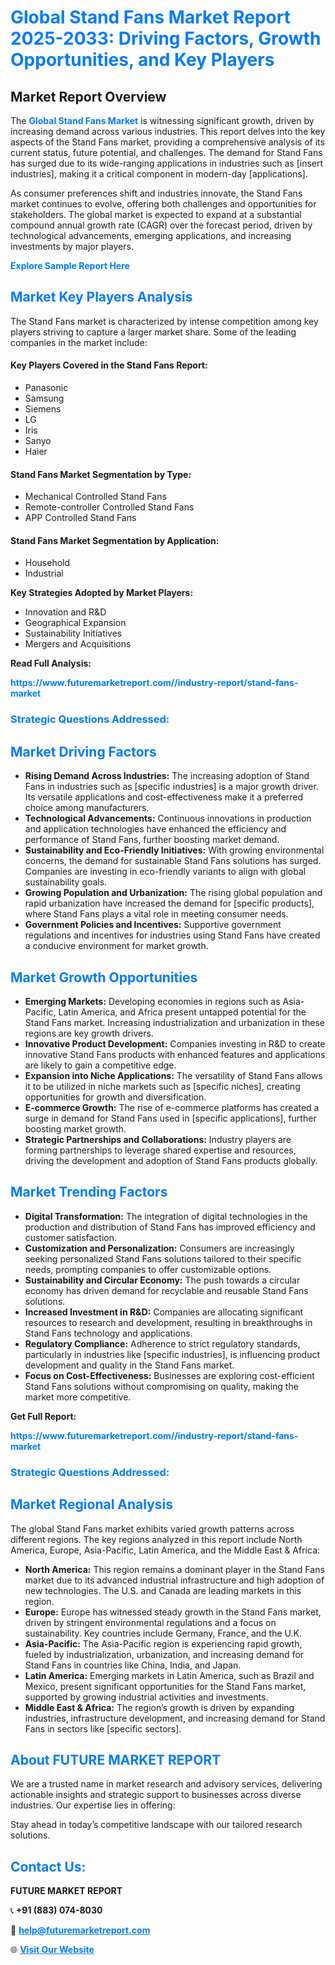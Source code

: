 <h1 style="color: #007BFF;">Global Stand Fans Market Report 2025-2033: Driving Factors, Growth Opportunities, and Key Players</h1>

<section id="overview">
<h2>Market Report Overview</h2>
<p>The <a href="https://www.futuremarketreport.com//industry-report/stand-fans-market" style="color: #007BFF; text-decoration: none;"><strong>Global Stand Fans Market</strong></a> is witnessing significant growth, driven by increasing demand across various industries. This report delves into the key aspects of the Stand Fans market, providing a comprehensive analysis of its current status, future potential, and challenges. The demand for Stand Fans has surged due to its wide-ranging applications in industries such as [insert industries], making it a critical component in modern-day [applications].</p>
<p>As consumer preferences shift and industries innovate, the Stand Fans market continues to evolve, offering both challenges and opportunities for stakeholders. The global market is expected to expand at a substantial compound annual growth rate (CAGR) over the forecast period, driven by technological advancements, emerging applications, and increasing investments by major players.</p>
</section>

<section id="overview">
<p><a href="https://www.futuremarketreport.com//request-sample/reportId=88176" style="color: #007BFF; text-decoration: none;"><strong>Explore Sample Report Here</strong></a></p>
</section>

<section id="key-players">
<h2 style="color: #007BFF;">Market Key Players Analysis</h2>
<p>The Stand Fans market is characterized by intense competition among key players striving to capture a larger market share. Some of the leading companies in the market include:</p>
<h4>Key Players Covered in the Stand Fans Report:</h4>
<ul><li>Panasonic</li><li>Samsung</li><li>Siemens</li><li>LG</li><li>Iris</li><li>Sanyo</li><li>Haier</li></ul>
<h4>Stand Fans Market Segmentation by Type:</h4>
<ul><li>Mechanical Controlled Stand Fans</li><li>Remote-controller Controlled Stand Fans</li><li>APP Controlled Stand Fans</li></ul>

<h4>Stand Fans Market Segmentation by Application:</h4>
<ul><li>Household</li><li>Industrial</li></ul>
<p><strong>Key Strategies Adopted by Market Players:</strong></p>
<ul>
<li>Innovation and R&D</li>
<li>Geographical Expansion</li>
<li>Sustainability Initiatives</li>
<li>Mergers and Acquisitions</li>
</ul>
</section>

<section>
<p><strong>Read Full Analysis: </strong></p><a href="https://www.futuremarketreport.com//industry-report/stand-fans-market" style="color: #007BFF; text-decoration: none;"><strong>https://www.futuremarketreport.com//industry-report/stand-fans-market</strong></a>
<h3 style="color: #007BFF;">Strategic Questions Addressed:</h3>
</section>

<section id="driving-factors">
<h2 style="color: #007BFF;">Market Driving Factors</h2>
<ul>
<li><strong>Rising Demand Across Industries:</strong> The increasing adoption of Stand Fans in industries such as [specific industries] is a major growth driver. Its versatile applications and cost-effectiveness make it a preferred choice among manufacturers.</li>
<li><strong>Technological Advancements:</strong> Continuous innovations in production and application technologies have enhanced the efficiency and performance of Stand Fans, further boosting market demand.</li>
<li><strong>Sustainability and Eco-Friendly Initiatives:</strong> With growing environmental concerns, the demand for sustainable Stand Fans solutions has surged. Companies are investing in eco-friendly variants to align with global sustainability goals.</li>
<li><strong>Growing Population and Urbanization:</strong> The rising global population and rapid urbanization have increased the demand for [specific products], where Stand Fans plays a vital role in meeting consumer needs.</li>
<li><strong>Government Policies and Incentives:</strong> Supportive government regulations and incentives for industries using Stand Fans have created a conducive environment for market growth.</li>
</ul>
</section>

<section id="growth-opportunities">
<h2 style="color: #007BFF;">Market Growth Opportunities</h2>
<ul>
<li><strong>Emerging Markets:</strong> Developing economies in regions such as Asia-Pacific, Latin America, and Africa present untapped potential for the Stand Fans market. Increasing industrialization and urbanization in these regions are key growth drivers.</li>
<li><strong>Innovative Product Development:</strong> Companies investing in R&D to create innovative Stand Fans products with enhanced features and applications are likely to gain a competitive edge.</li>
<li><strong>Expansion into Niche Applications:</strong> The versatility of Stand Fans allows it to be utilized in niche markets such as [specific niches], creating opportunities for growth and diversification.</li>
<li><strong>E-commerce Growth:</strong> The rise of e-commerce platforms has created a surge in demand for Stand Fans used in [specific applications], further boosting market growth.</li>
<li><strong>Strategic Partnerships and Collaborations:</strong> Industry players are forming partnerships to leverage shared expertise and resources, driving the development and adoption of Stand Fans products globally.</li>
</ul>
</section>

<section id="trending-factors">
<h2 style="color: #007BFF;">Market Trending Factors</h2>
<ul>
<li><strong>Digital Transformation:</strong> The integration of digital technologies in the production and distribution of Stand Fans has improved efficiency and customer satisfaction.</li>
<li><strong>Customization and Personalization:</strong> Consumers are increasingly seeking personalized Stand Fans solutions tailored to their specific needs, prompting companies to offer customizable options.</li>
<li><strong>Sustainability and Circular Economy:</strong> The push towards a circular economy has driven demand for recyclable and reusable Stand Fans solutions.</li>
<li><strong>Increased Investment in R&D:</strong> Companies are allocating significant resources to research and development, resulting in breakthroughs in Stand Fans technology and applications.</li>
<li><strong>Regulatory Compliance:</strong> Adherence to strict regulatory standards, particularly in industries like [specific industries], is influencing product development and quality in the Stand Fans market.</li>
<li><strong>Focus on Cost-Effectiveness:</strong> Businesses are exploring cost-efficient Stand Fans solutions without compromising on quality, making the market more competitive.</li>
</ul>
</section>

<section>
<p><strong>Get Full Report: </strong></p><a href="https://www.futuremarketreport.com//industry-report/stand-fans-market" style="color: #007BFF; text-decoration: none;"><strong>https://www.futuremarketreport.com//industry-report/stand-fans-market</strong></a>
<h3 style="color: #007BFF;">Strategic Questions Addressed:</h3>
</section>


<section id="regional-analysis">
<h2 style="color: #007BFF;">Market Regional Analysis</h2>
<p>The global Stand Fans market exhibits varied growth patterns across different regions. The key regions analyzed in this report include North America, Europe, Asia-Pacific, Latin America, and the Middle East & Africa:</p>
<ul>
<li><strong>North America:</strong> This region remains a dominant player in the Stand Fans market due to its advanced industrial infrastructure and high adoption of new technologies. The U.S. and Canada are leading markets in this region.</li>
<li><strong>Europe:</strong> Europe has witnessed steady growth in the Stand Fans market, driven by stringent environmental regulations and a focus on sustainability. Key countries include Germany, France, and the U.K.</li>
<li><strong>Asia-Pacific:</strong> The Asia-Pacific region is experiencing rapid growth, fueled by industrialization, urbanization, and increasing demand for Stand Fans in countries like China, India, and Japan.</li>
<li><strong>Latin America:</strong> Emerging markets in Latin America, such as Brazil and Mexico, present significant opportunities for the Stand Fans market, supported by growing industrial activities and investments.</li>
<li><strong>Middle East & Africa:</strong> The region’s growth is driven by expanding industries, infrastructure development, and increasing demand for Stand Fans in sectors like [specific sectors].</li>
</ul>
</section>

<footer>
<h2 style="color: #007BFF;">About FUTURE MARKET REPORT</h2>
<p>We are a trusted name in market research and advisory services, delivering actionable insights and strategic support to businesses across diverse industries. Our expertise lies in offering:</p>

<p>Stay ahead in today’s competitive landscape with our tailored research solutions.</p>

<h2 style="color: #007BFF;">Contact Us:</h2>
<p><strong>FUTURE MARKET REPORT</strong></p>
<p>📞 <strong>+91 (883) 074-8030</strong></p>
<p>📧 <strong><a href="mailto:help@futuremarketreport.com" style="color: #007BFF;">help@futuremarketreport.com</a></strong></p>
<p>🌐 <strong><a href="https://www.futuremarketreport.com/" style="color: #007BFF;">Visit Our Website</a></strong></p>
</footer>